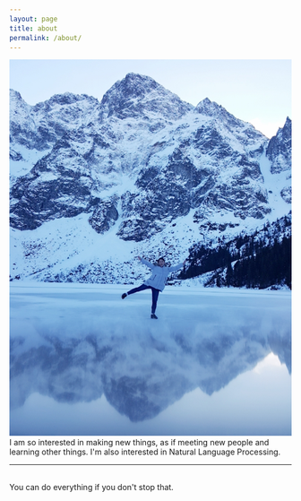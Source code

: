 ```yaml
---
layout: page
title: about
permalink: /about/
---
```


<img class="col one right" src="/img/about_me.jpg">

<br/>
I am so interested in making new things, as if meeting new people and learning other things. 
I'm also interested in Natural Language Processing.
<br/>
<hr/>
<br/>

<div class="col three caption">
	You can do everything if you don't stop that.
</div>

